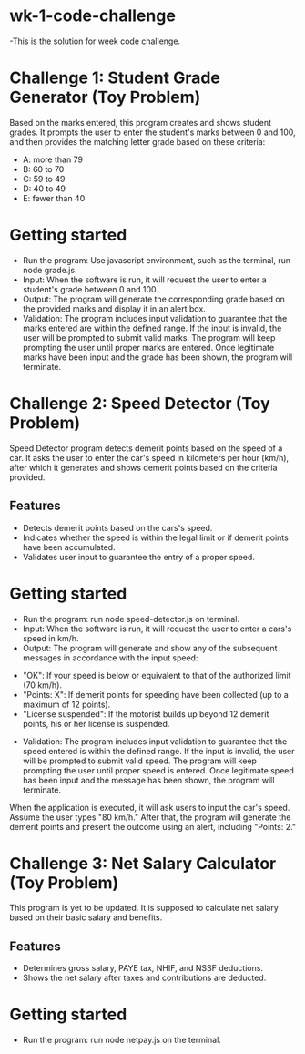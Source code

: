 # wk-1-code-challenge
-This is the solution for week code challenge.
# Challenge 1: Student Grade Generator (Toy Problem)
Based on the marks entered, this program creates and shows student grades. It prompts the user to enter the student's marks between 0 and 100, and then provides the matching letter grade based on these criteria: 

* A: more than 79
* B: 60 to 70
* C: 59 to 49
* D: 40 to 49
* E: fewer than 40

# Getting started
* Run the program: Use javascript environment, such as the terminal, run node grade.js.
* Input: When the software is run, it will request the user to enter a student's grade between 0 and 100.
* Output: The program will generate the corresponding grade based on the provided marks and display it in an alert box.
* Validation: The program includes input validation to guarantee that the marks entered are within the defined range. If the input is invalid, the user will be prompted to submit valid marks. The program will keep prompting the user until proper marks are entered. Once legitimate marks have been input and the grade has been shown, the program will terminate.

# Challenge 2: Speed Detector (Toy Problem)
Speed Detector program detects demerit points based on the speed of a car. It asks the user to enter the car's speed in kilometers per hour (km/h), after which it generates and shows demerit points based on the criteria provided.

## Features
* Detects demerit points based on the cars's speed.
* Indicates whether the speed is within the legal limit or if demerit points have been accumulated.
* Validates user input to guarantee the entry of a proper speed.

# Getting started
* Run the program: run node speed-detector.js on terminal.
* Input: When the software is run, it will request the user to enter a cars's speed in km/h.
* Output: The program will generate and show any of the subsequent messages in accordance with the input speed:
- "OK": If your speed is below or equivalent to that of the authorized limit (70 km/h).
- "Points: X": If demerit points for speeding have been collected (up to a maximum of 12 points).
- "License suspended": If the motorist builds up beyond 12 demerit points, his or her license is suspended.
* Validation: The program includes input validation to guarantee that the speed entered is within the defined range. If the input is invalid, the user will be prompted to submit valid speed. The program will keep prompting the user until proper speed is entered. Once legitimate speed has been input and the message has been shown, the program will terminate.

When the application is executed, it will ask users to input the car's speed. Assume the user types "80 km/h." After that, the program will generate the demerit points and present the outcome using an alert, including "Points: 2."

# Challenge 3: Net Salary Calculator (Toy Problem)
This program is yet to be updated. It is supposed to calculate net salary based on their basic salary and benefits.

## Features
- Determines gross salary, PAYE tax, NHIF, and NSSF deductions.
- Shows the net salary after taxes and contributions are deducted.

# Getting started
* Run the program: run node netpay.js on the terminal.
